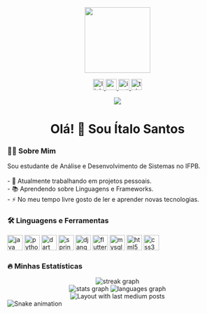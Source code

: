 <div align="center">
  <img height="150" src="https://media.giphy.com/media/M9gbBd9nbDrOTu1Mqx/giphy.gif"  />
</div>

<p align="center">
  <a href="https://www.linkedin.com/in/italo520" target="_blank">
    <img src="https://img.shields.io/static/v1?message=LinkedIn&logo=linkedin&label=&color=0077B5&logoColor=white&labelColor=&style=for-the-badge" height="25" alt="linkedin logo" />
  </a>
  <a href="mailto:italo520@gmail.com" target="_blank">
    <img src="https://img.shields.io/static/v1?message=Gmail&logo=gmail&label=&color=D14836&logoColor=white&labelColor=&style=for-the-badge" height="25" alt="gmail logo" />
  </a>
  <a href="https://www.instagram.com/italo.520/" target="_blank">
    <img src="https://img.shields.io/static/v1?message=Instagram&logo=instagram&label=&color=E4405F&logoColor=white&labelColor=&style=for-the-badge" height="25" alt="instagram logo" />
  </a>
  <a href="https://t.me/italo520" target="_blank">
    <img src="https://img.shields.io/static/v1?message=Telegram&logo=telegram&label=&color=2CA5E0&logoColor=white&labelColor=&style=for-the-badge" height="25" alt="telegram logo" />
  </a>
</p>

<div align="center">
  <img src="https://visitor-badge.laobi.icu/badge?page_id=Italo520.Italo520&" />
</div>

<h1 align="center">Olá! 👋  Sou Ítalo Santos</h1>

<h3>👩‍💻 Sobre Mim</h3>
<p>
  Sou estudante de Análise e Desenvolvimento de Sistemas no IFPB.<br><br>
  - 🔭 Atualmente trabalhando em projetos pessoais.<br>
  - 📚 Aprendendo sobre Linguagens e Frameworks.<br>
  - ⚡ No meu tempo livre gosto de ler e aprender novas tecnologias.
</p>

<h3>🛠️ Linguagens e Ferramentas</h3>
<p>
  <img src="https://cdn.jsdelivr.net/gh/devicons/devicon/icons/java/java-original.svg" height="35" alt="java logo"  />
  <img src="https://cdn.jsdelivr.net/gh/devicons/devicon/icons/python/python-original.svg" height="35" alt="python logo"  />
  <img src="https://cdn.jsdelivr.net/gh/devicons/devicon/icons/dart/dart-original.svg" height="35" alt="dart logo"  />
  <img src="https://cdn.jsdelivr.net/gh/devicons/devicon/icons/spring/spring-original.svg" height="35" alt="spring logo"  />
  <img src="https://cdn.jsdelivr.net/gh/devicons/devicon/icons/django/django-plain.svg" height="35" alt="django logo"  />
  <img src="https://cdn.jsdelivr.net/gh/devicons/devicon/icons/flutter/flutter-original.svg" height="35" alt="flutter logo"  />
  <img src="https://cdn.jsdelivr.net/gh/devicons/devicon/icons/mysql/mysql-original.svg" height="35" alt="mysql logo"  />
  <img src="https://cdn.jsdelivr.net/gh/devicons/devicon/icons/html5/html5-original.svg" height="35" alt="html5 logo"  />
  <img src="https://cdn.jsdelivr.net/gh/devicons/devicon/icons/css3/css3-original.svg" height="35" alt="css3 logo"  />
</p>

<h3>🔥 Minhas Estatísticas</h3>

<div align="center">
  <img src="https://streak-stats.demolab.com?user=Italo520&locale=pt-br&mode=daily&theme=dark&hide_border=false&border_radius=5&date_format=M%20j%5B,%20Y%5D&order=3" alt="streak graph" />
  <br>
  <img src="https://github-readme-stats.vercel.app/api?username=Italo520&hide_title=false&hide_rank=false&show_icons=true&include_all_commits=true&count_private=true&disable_animations=false&theme=dracula&locale=en&hide_border=false&order=1" alt="stats graph" />
  <img src="https://github-readme-stats.vercel.app/api/top-langs?username=Italo520&locale=en&hide_title=false&layout=compact&card_width=320&langs_count=5&theme=dracula&hide_border=false&order=2" alt="languages graph" />
</div>

<div align="center">
  <img src="https://github-read-medium-git-main.pahlevikun.vercel.app/latest?limit=4" alt="Layout with last medium posts" />
</div>

<img src="https://raw.githubusercontent.com/Italo520/Italo520/output/snake.svg" alt="Snake animation" />
